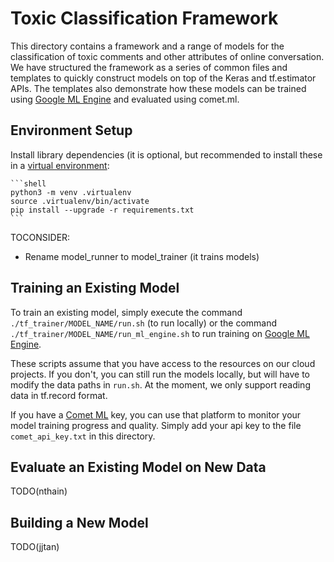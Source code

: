 # Toxic Classification Framework

This directory contains a framework and a range of models for the classification of toxic comments and other attributes of online conversation. We have structured the framework as a series of common files and templates to quickly construct models on top of the Keras and tf.estimator APIs. The templates also demonstrate how these models can be trained using [Google ML Engine](https://cloud.google.com/ml-engine/) and evaluated using comet.ml.

## Environment Setup

Install library dependencies (it is optional, but recommended to install these in a [virtual environment](https://docs.python.org/3/tutorial/venv.html):

    ```shell
    python3 -m venv .virtualenv
    source .virtualenv/bin/activate
    pip install --upgrade -r requirements.txt
    ```

TOCONSIDER:
 * Rename model_runner to model_trainer (it trains models)

## Training an Existing Model

To train an existing model,  simply execute the command `./tf_trainer/MODEL_NAME/run.sh` (to run locally) or the command `./tf_trainer/MODEL_NAME/run_ml_engine.sh` to run training on [Google ML Engine](https://cloud.google.com/ml-engine/).

These scripts assume that you have access to the resources on our cloud projects. If you don't, you can still run the models locally, but will have to modify the data paths in `run.sh`. At the moment, we only support reading data in tf.record format.

If you have a [Comet ML](https://www.comet.ml/) key, you can use that platform to monitor your model training progress and quality. Simply add your api key to the file `comet_api_key.txt` in this directory.

## Evaluate an Existing Model on New Data

TODO(nthain)

## Building a New Model

TODO(jjtan)
